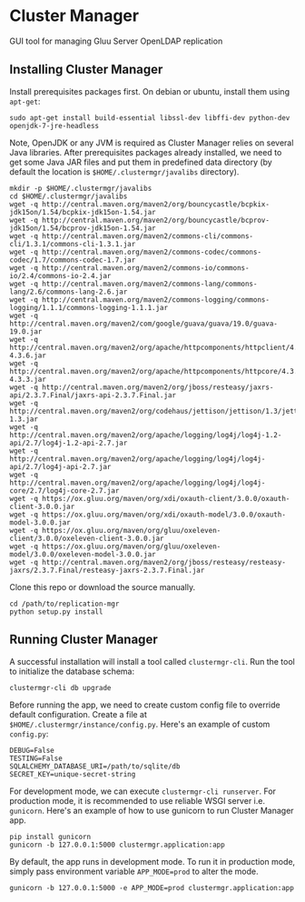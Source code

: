 # Cluster Manager

GUI tool for managing Gluu Server OpenLDAP replication

## Installing Cluster Manager

Install prerequisites packages first. On debian or ubuntu, install them using `apt-get`:

```
sudo apt-get install build-essential libssl-dev libffi-dev python-dev openjdk-7-jre-headless
```

Note, OpenJDK or any JVM is required as Cluster Manager relies on several Java libraries.
After prerequisites packages already installed, we need to get some Java JAR files and put them
in predefined data directory (by default the location is `$HOME/.clustermgr/javalibs` directory).

```
mkdir -p $HOME/.clustermgr/javalibs
cd $HOME/.clustermgr/javalibs
wget -q http://central.maven.org/maven2/org/bouncycastle/bcpkix-jdk15on/1.54/bcpkix-jdk15on-1.54.jar
wget -q http://central.maven.org/maven2/org/bouncycastle/bcprov-jdk15on/1.54/bcprov-jdk15on-1.54.jar
wget -q http://central.maven.org/maven2/commons-cli/commons-cli/1.3.1/commons-cli-1.3.1.jar
wget -q http://central.maven.org/maven2/commons-codec/commons-codec/1.7/commons-codec-1.7.jar
wget -q http://central.maven.org/maven2/commons-io/commons-io/2.4/commons-io-2.4.jar
wget -q http://central.maven.org/maven2/commons-lang/commons-lang/2.6/commons-lang-2.6.jar
wget -q http://central.maven.org/maven2/commons-logging/commons-logging/1.1.1/commons-logging-1.1.1.jar
wget -q http://central.maven.org/maven2/com/google/guava/guava/19.0/guava-19.0.jar
wget -q http://central.maven.org/maven2/org/apache/httpcomponents/httpclient/4.3.6/httpclient-4.3.6.jar
wget -q http://central.maven.org/maven2/org/apache/httpcomponents/httpcore/4.3.3/httpcore-4.3.3.jar
wget -q http://central.maven.org/maven2/org/jboss/resteasy/jaxrs-api/2.3.7.Final/jaxrs-api-2.3.7.Final.jar
wget -q http://central.maven.org/maven2/org/codehaus/jettison/jettison/1.3/jettison-1.3.jar
wget -q http://central.maven.org/maven2/org/apache/logging/log4j/log4j-1.2-api/2.7/log4j-1.2-api-2.7.jar
wget -q http://central.maven.org/maven2/org/apache/logging/log4j/log4j-api/2.7/log4j-api-2.7.jar
wget -q http://central.maven.org/maven2/org/apache/logging/log4j/log4j-core/2.7/log4j-core-2.7.jar
wget -q https://ox.gluu.org/maven/org/xdi/oxauth-client/3.0.0/oxauth-client-3.0.0.jar
wget -q https://ox.gluu.org/maven/org/xdi/oxauth-model/3.0.0/oxauth-model-3.0.0.jar
wget -q https://ox.gluu.org/maven/org/gluu/oxeleven-client/3.0.0/oxeleven-client-3.0.0.jar
wget -q https://ox.gluu.org/maven/org/gluu/oxeleven-model/3.0.0/oxeleven-model-3.0.0.jar
wget -q http://central.maven.org/maven2/org/jboss/resteasy/resteasy-jaxrs/2.3.7.Final/resteasy-jaxrs-2.3.7.Final.jar
```

Clone this repo or download the source manually.

```
cd /path/to/replication-mgr
python setup.py install
```

## Running Cluster Manager

A successful installation will install a tool called `clustermgr-cli`.
Run the tool to initialize the database schema:

```
clustermgr-cli db upgrade
```

Before running the app, we need to create custom config file to override default configuration.
Create a file at `$HOME/.clustermgr/instance/config.py`. Here's an example of custom `config.py`:

```
DEBUG=False
TESTING=False
SQLALCHEMY_DATABASE_URI=/path/to/sqlite/db
SECRET_KEY=unique-secret-string
```

For development mode, we can execute `clustermgr-cli runserver`.
For production mode, it is recommended to use reliable WSGI server i.e. `gunicorn`.
Here's an example of how to use gunicorn to run Cluster Manager app.

```
pip install gunicorn
gunicorn -b 127.0.0.1:5000 clustermgr.application:app
```

By default, the app runs in development mode. To run it in production mode, simply pass environment variable
`APP_MODE=prod` to alter the mode.

```
gunicorn -b 127.0.0.1:5000 -e APP_MODE=prod clustermgr.application:app
```
